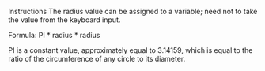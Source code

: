 Instructions
The radius value can be assigned to a variable; need not to take the value from the keyboard input.



Formula: PI * radius * radius

PI is a constant value, approximately equal to 3.14159, which is equal to the ratio of the circumference of any circle to its diameter.